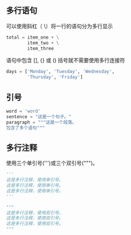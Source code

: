 ## 多行语句
可以使用斜杠（ \）将一行的语句分为多行显示

```python
total = item_one + \
        item_two + \
        item_three
```

语句中包含 [], {} 或 () 括号就不需要使用多行连接符
```python
days = ['Monday', 'Tuesday', 'Wednesday',
        'Thursday', 'Friday']
```

## 引号
```python
word = 'word'
sentence = "这是一个句子。"
paragraph = """这是一个段落。
包含了多个语句"""
```

## 多行注释
使用三个单引号(''')或三个双引号(""")。
```python
'''
这是多行注释，使用单引号。
这是多行注释，使用单引号。
这是多行注释，使用单引号。
'''

"""
这是多行注释，使用双引号。
这是多行注释，使用双引号。
这是多行注释，使用双引号。
"""
```